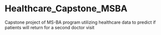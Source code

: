 # Healthcare_Capstone_MSBA
Capstone project of MS-BA program utilizing healthcare data to predict if patients will return for a second doctor visit

